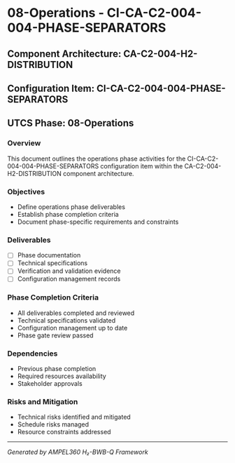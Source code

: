 # 08-Operations - CI-CA-C2-004-004-PHASE-SEPARATORS

## Component Architecture: CA-C2-004-H2-DISTRIBUTION
## Configuration Item: CI-CA-C2-004-004-PHASE-SEPARATORS
## UTCS Phase: 08-Operations

### Overview
This document outlines the operations phase activities for the CI-CA-C2-004-004-PHASE-SEPARATORS configuration item within the CA-C2-004-H2-DISTRIBUTION component architecture.

### Objectives
- Define operations phase deliverables
- Establish phase completion criteria
- Document phase-specific requirements and constraints

### Deliverables
- [ ] Phase documentation
- [ ] Technical specifications
- [ ] Verification and validation evidence
- [ ] Configuration management records

### Phase Completion Criteria
- All deliverables completed and reviewed
- Technical specifications validated
- Configuration management up to date
- Phase gate review passed

### Dependencies
- Previous phase completion
- Required resources availability
- Stakeholder approvals

### Risks and Mitigation
- Technical risks identified and mitigated
- Schedule risks managed
- Resource constraints addressed

---
*Generated by AMPEL360 H₂-BWB-Q Framework*
